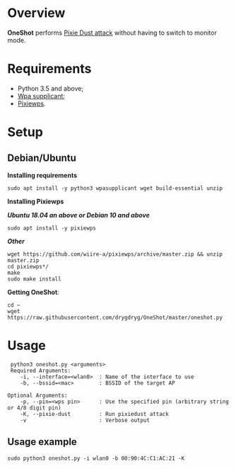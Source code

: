 
# Overview
**OneShot** performs [Pixie Dust attack](https://forums.kali.org/showthread.php?24286-WPS-Pixie-Dust-Attack-Offline-WPS-Attack) without having to switch to monitor mode.

# Requirements
 - Python 3.5 and above;
 - [Wpa supplicant](https://www.w1.fi/wpa_supplicant/);
 - [Pixiewps](https://github.com/wiire-a/pixiewps).

# Setup
## Debian/Ubuntu
**Installing requirements**
 ```
 sudo apt install -y python3 wpasupplicant wget build-essential unzip
 ```
**Installing Pixiewps**

***Ubuntu 18.04 an above or Debian 10 and above***
 ```
 sudo apt install -y pixiewps
 ```
 
***Other***
 ```
 wget https://github.com/wiire-a/pixiewps/archive/master.zip && unzip master.zip
 cd pixiewps*/
 make
 sudo make install
 ```
**Getting OneShot**:
 ```
 cd ~
 wget https://raw.githubusercontent.com/drygdryg/OneShot/master/oneshot.py
 ```

# Usage
```
 python3 oneshot.py <arguments>
 Required Arguments:
    -i, --interface=<wlan0>  : Name of the interface to use
    -b, --bssid=<mac>        : BSSID of the target AP

Optional Arguments:
    -p, --pin=<wps pin>      : Use the specified pin (arbitrary string or 4/8 digit pin)
    -K, --pixie-dust         : Run pixiedust attack
    -v                       : Verbose output
 ```

## Usage example
 ```
 sudo python3 oneshot.py -i wlan0 -b 00:90:4C:C1:AC:21 -K
 ```
